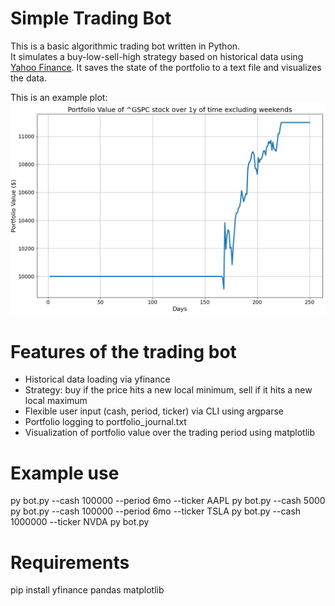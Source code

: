 # Simple Trading Bot

This is a basic algorithmic trading bot written in Python.  
It simulates a buy-low-sell-high strategy based on historical data using [Yahoo Finance](https://finance.yahoo.com/).
It saves the state of the portfolio to a text file and visualizes the data.

This is an example plot:
![Example Plot](example_plot.PNG)

# Features of the trading bot
- Historical data loading via yfinance
- Strategy: buy if the price hits a new local minimum, sell if it hits a new local maximum
- Flexible user input (cash, period, ticker) via CLI using argparse
- Portfolio logging to portfolio_journal.txt
- Visualization of portfolio value over the trading period using matplotlib

# Example use
py bot.py --cash 100000 --period 6mo --ticker AAPL
py bot.py --cash 5000
py bot.py --cash 100000 --period 6mo --ticker TSLA
py bot.py --cash 1000000 --ticker NVDA
py bot.py

# Requirements
pip install yfinance pandas matplotlib
